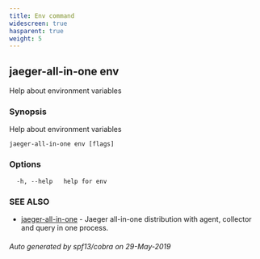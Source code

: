 ```yaml
---
title: Env command
widescreen: true
hasparent: true
weight: 5
---
```


## jaeger-all-in-one env

Help about environment variables

### Synopsis

Help about environment variables

```
jaeger-all-in-one env [flags]
```

### Options

```
  -h, --help   help for env
```

### SEE ALSO

* [jaeger-all-in-one](jaeger-all-in-one.md)	 - Jaeger all-in-one distribution with agent, collector and query in one process.

###### Auto generated by spf13/cobra on 29-May-2019
